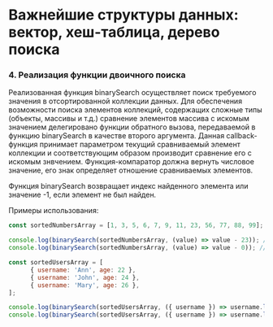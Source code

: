#   Важнейшие структуры данных: вектор, хеш-таблица, дерево поиска

### 4. Реализация функции двоичного поиска

Реализованная функция binarySearch осуществляет поиск требуемого значения в отсортированной коллекции данных. Для обеспечения возможности поиска элементов коллекций, содержащих сложные типы (объекты, массивы и т.д.) сравнение элементов массива с искомым значением делегировано функции обратного вызова, передаваемой в функцию binarySearch в качестве второго аргумента. Данная callback-функция принимает параметром текущий сравниваемый элемент коллекции и соответствующим образом производит сравнение его с искомым знвчением. Функция-компаратор должна вернуть числовое значение, его знак определяет отношение сравниваемых элементов.

Функция binarySearch возвращает индекс найденного элемента или значение -1, если элемент не был найден.

Примеры использования:

```js
const sortedNumbersArray = [1, 3, 5, 6, 7, 9, 11, 23, 56, 77, 88, 99];

console.log(binarySearch(sortedNumbersArray, (value) => value - 23)); // 7
console.log(binarySearch(sortedNumbersArray, (value) => value - 0)); // -1

const sortedUsersArray = [
      { username: 'Ann', age: 22 },
      { username: 'John', age: 24 },
      { username: 'Mary', age: 26 },
];

console.log(binarySearch(sortedUsersArray, ({ username }) => username.localeCompare('Ann')); // 0
console.log(binarySearch(sortedUsersArray, ({ username }) => username.localeCompare('Mike'))); // -1
```
